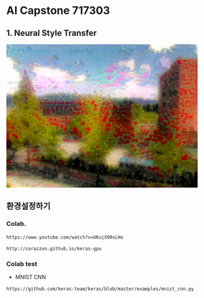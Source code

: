 # AI Capstone 717303

## 1. Neural Style Transfer
<img src='01_NeuralStyleTransfer/example1.png' />

## 환경설정하기
### Colab. 
```
https://www.youtube.com/watch?v=UKujX90xLHo
```

```
http://corazzon.github.io/keras-gpu
```

### Colab test
* MNIST CNN
```
https://github.com/keras-team/keras/blob/master/examples/mnist_cnn.py
```
